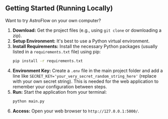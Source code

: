 ## Getting Started (Running Locally)

Want to try AstroFlow on your own computer?

1.  **Download:** Get the project files (e.g., using `git clone` or downloading a zip).
2.  **Setup Environment:** It's best to use a Python virtual environment.
3.  **Install Requirements:** Install the necessary Python packages (usually listed in a `requirements.txt` file) using pip:
    ```bash
    pip install -r requirements.txt
    ```
4.  **Environment Key:** Create a `.env` file in the main project folder and add a line like `SECRET_KEY='your_very_secret_random_string_here'` (replace with your own secret string). This is needed for the web application to remember your configuration between steps.
5.  **Run:** Start the application from your terminal:
    ```bash
    python main.py
    ```
6.  **Access:** Open your web browser to `http://127.0.0.1:5000/`.